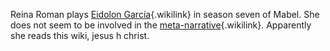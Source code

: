 Reina Roman plays [Eidolon
García](Eidolon_García "Eidolon García"){.wikilink} in season seven of
Mabel. She does not seem to be involved in the
[meta-narrative](meta-narrative "meta-narrative"){.wikilink}. Apparently
she reads this wiki, jesus h christ.
